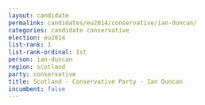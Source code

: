 ```yaml
---
layout: candidate
permalink: candidates/eu2014/conservative/ian-duncan/
categories: candidate conservative
election: eu2014
list-rank: 1
list-rank-ordinal: 1st
person: ian-duncan
region: scotland
party: conservative
title: Scotland - Conservative Party - Ian Duncan
incumbent: false
---
```

